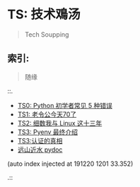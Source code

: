 # TS: 技术鳮汤
> Tech Soupping

## 索引:
> 随缘

::.

- [ TS0: Python 初学者常见 5 种错误](190725-TS0-5-beginner-mistakes-py.md)
- [ TS1: 老令公今天70了](190814-EKR-70th-birthday.md)
- [ TS2: 细数我与 Linux 这十三年](190815-tinylab-falcon-and-linux.md)
- [ TS3: Pyenv 最终介绍](190919-pyenv-finally-intro.md)
- [ TS3:认证的真相](191206-TS03-gitlabAPI-authentication.md)
- [ 远山近水 pydoc](191214-TS04-handy-pydoc.md)

(auto index injected at 191220 1201 33.352) 

.::


